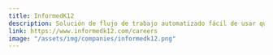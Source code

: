 ```yaml
---
title: InformedK12
description: Solución de flujo de trabajo automatizado fácil de usar que ayuda a los administradores de distritos escolares digitaliza formularios, automatizar procesos, y rastrear aprobaciones
link: https://www.informedk12.com/careers
image: "/assets/img/companies/informedk12.png"
---
```

